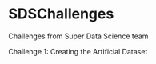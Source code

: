 # SDSChallenges
Challenges from Super Data Science team

Challenge 1: Creating the Artificial Dataset
